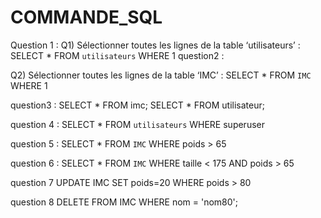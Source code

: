 # COMMANDE_SQL

Question 1 :
Q1) Sélectionner toutes les lignes de la table ‘utilisateurs’ :
SELECT * FROM `utilisateurs` WHERE 1
question2 :

Q2) Sélectionner toutes les lignes de la table ‘IMC’ :
SELECT * FROM `IMC` WHERE 1

question3 :
SELECT * FROM imc;
SELECT * FROM utilisateur;

question 4 :
SELECT * FROM `utilisateurs` WHERE superuser

question 5 :
SELECT * FROM `IMC` WHERE poids > 65

question 6 :
SELECT * FROM `IMC` WHERE taille < 175 AND poids > 65

question 7
UPDATE IMC SET poids=20 WHERE poids > 80

question 8
DELETE FROM IMC WHERE nom = 'nom80';
